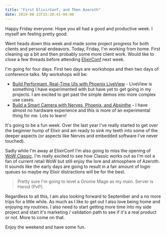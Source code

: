 ```yaml
---
title: "First ElixirConf, and Then Azeroth"
date: 2019-08-23T15:20:41-04:00
---
```


Happy Friday everyone. Hope you all had a good and productive week. I myself am feeling pretty good. 

Went heads down this week and made some project progress for both clients and personal endeavors. Today, Friday, I'm working from home. First cleaning up a bit and then probably some more client work. Would like to close a few threads before attending [ElixirConf](https://elixirconf.com/2019) next week.

I'm going for four days. First two days are workshops and then two days of conference talks. My workshops will be:

* [Build Performant, Real-Time UIs with Phoenix LiveView](https://elixirconf.com/2019/training-classes/6) - LiveView is something I have experimented with but have yet to get going in my projects. I am excited to get past the simple demos into more complex use cases.
* [Build a Smart Camera with Nerves, Phoenix, and Absinthe](https://elixirconf.com/2019/training-classes/8) - I have almost no hardware experience and this is more of an experimental thing for me. Lots to learn!

It's going to be a fun week. Over the last year I've really started to get over the beginner hump of Elixir and am ready to sink my teeth into some of the deeper aspects (or aspects like Nerves and embedded software I've never touched).

Sadly while I'm away at ElixirConf I'm also going to miss the opening of [WoW Classic](https://worldofwarcraft.com/en-us/wowclassic). I'm really excited to see how Classic works out as I'm not a fan of current retail WoW but still enjoy the lore and atmosphere of Azeroth. It sounds like the early days are going to result in a fair amount of login queues so maybe my Elixir distractions will be for the best.

> Pretty sure I'm going to level a Gnome Mage as my main. Server is Herod (PvP).

Regardless to all this, I am also looking forward to September and a no more trips for a little while. As much as I like to get out I also love being home and enjoying my routines. I also need to start getting more time into my side project and start it's marketing / validation path to see if it's a real product or not. More to come on that.

Enjoy the weekend and have some fun.
